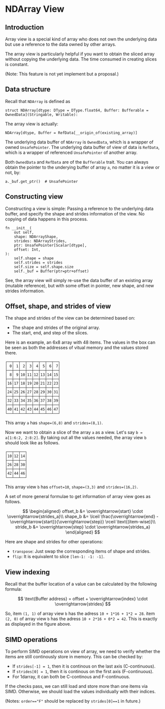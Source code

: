 # NDArray View

## Introduction

Array view is a special kind of array who does not own the underlying data but use a reference to the data owned by other arrays.

The array view is particularly helpful if you want to obtain the sliced array without copying the underlying data. The time consumed in creating slices is constant.

(Note: This feature is not yet implement but a proposal.)

## Data structure

Recall that `NDArray` is defined as
```mojo
struct NDArray[dtype: DType = DType.float64, Buffer: Bufferable = OwnedData](Stringable, Writable):
```

The array view is actually:
```mojo
NDArray[dtype, Buffer = RefData[__origin_of(existing_array)]
```

The underlying data buffer of `NDArray` is `OwnedData`, which is a wrapper of owned `UnsafePointer`. The underlying data buffer of view of data is `RefData`, which is a wrapper of referenced `UnsafePointer` of another array.

Both `OwnedData` and `RefData` are of the `Bufferable` trait. You can always obtain the pointer to the underying buffer of array `a`, no matter it is a view or not, by:
```mojo
a._buf.get_ptr()  # UnsafePointer
```

## Constructing view

Constructing a view is simple: Passing a reference to the underlying data buffer, and specify the shape and strides information of the view. No copying of data happens in this process.
```mojo
fn __init__(
    out self,
    shape: NDArrayShape,
    strides: NDArrayStrides,
    ptr: UnsafePointer[Scalar[dtype],
    offset: Int,
):
    self.shape = shape
    self.strides = strides
    self.size = self.shape.size
    self._buf = Buffer(ptr=ptr+offset)
```
See, the array view will simply re-use the data buffer of an existing array (mutable reference), but with some offset in pointer, new shape, and new strides information.

## Offset, shape, and strides of view

The shape and strides of the view can be determined based on:

- The shape and strides of the original array.
- The start, end, and step of the slices.

Here is an example, an 6x8 array with 48 items. The values in the box can be seen as both the addresses of vitual memory and the values stored there.
```console
┌──┬──┬──┬──┬──┬──┬──┬──┐
│ 0│ 1│ 2│ 3│ 4│ 5│ 6│ 7│
├──┼──┼──┼──┼──┼──┼──┼──┤
│ 8│ 9│10│11│12│13│14│15│
├──┼──┼──┼──┼──┼──┼──┼──┤
│16│17│18│19│20│21│22│23│
├──┼──┼──┼──┼──┼──┼──┼──┤
│24│25│26│27│28│29│30│31│
├──┼──┼──┼──┼──┼──┼──┼──┤
│32│33│34│35│36│37│38│39│
├──┼──┼──┼──┼──┼──┼──┼──┤
│40│41│42│43│44│45│46│47│
└──┴──┴──┴──┴──┴──┴──┴──┘
```

This array `a` has `shape=(6,8)` and `strides=(8,1)`.

Now we want to obtain a slice of the array `a` as a view. Let's say `b = a[1:6:2, 2:8:2]`. By taking out all the values needed, the array view `b` should look like as follows.

```console
┌──┬──┬──┐
│10│12│14│
├──┼──┼──┤
│26│28│30│
├──┼──┼──┤
│42│44│46│
└──┴──┴──┘
```

This array view `b` has `offset=10`, `shape=(3,3)` and `strides=(16,2)`.

A set of more general formulae to get information of array view goes as follows.

$$
\begin{aligned}
offset_b &= \overrightarrow{start} \cdot \overrightarrow{strides_a}\\
shape_b &= \lceil \frac{\overrightarrow{end} - \overrightarrow{start}}{\overrightarrow{step}} \rceil \text{(item-wise)}\\
stride_b &= \overrightarrow{step} \cdot \overrightarrow{strides_a}
\end{aligned}
$$

Here are shape and strides for other operations:

- `transpose`: Just swap the corresponding items of shape and strides.
- `flip`: It is equivalent to slice `[len-1: -1: -1]`.

## View indexing

Recall that the buffer location of a value can be calculated by the following formula:

$$
\text{Buffer address} = offset + \overrightarrow{index} \cdot \overrightarrow{strides}
$$

So, item `(1, 1)` of array view `b` has the adress `10 + 1*16 + 1*2 = 28`. item `(2, 0)` of array view `b` has the adress `10 + 2*16 + 0*2 = 42`. This is exactly as displayed in the figure above.

## SIMD operations

To perform SIMD operations on view of array, we need to verify whether the items are still continously store in memory. This can be checked by:

- If `strides[-1] = 1`, then it is continous on the last axis (C-continuous).
- If `strides[0] = 1`, then it is continous on the first axis (F-continuous).
- For 1darray, it can both be C-continous and F-continuous.

If the checks pass, we can still load and store more than one items via SIMD. Otherwise, we should load the values individually with their indices. 

(Notes: `order=="F"` should be replaced by `strides[0]==1` in future.)